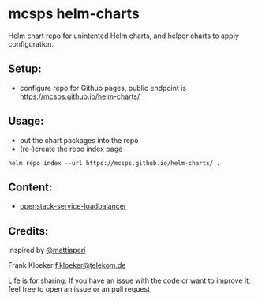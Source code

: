 mcsps helm-charts
=================

Helm chart repo for unintented Helm charts, and helper charts to apply configuration.

Setup:
------

* configure repo for Github pages, public endpoint is https://mcsps.github.io/helm-charts/

Usage:
------

* put the chart packages into the repo
* (re-)create the repo index page

```
helm repo index --url https://mcsps.github.io/helm-charts/ .
```

Content:
--------

* [openstack-service-loadbalancer](charts/openstack-service-loadbalancer)


Credits:
--------

inspired by [@mattiaperi](https://medium.com/@mattiaperi/create-a-public-helm-chart-repository-with-github-pages-49b180dbb417)

Frank Kloeker <f.kloeker@telekom.de>

Life is for sharing. If you have an issue with the code or want to improve it,
feel free to open an issue or an pull request.

